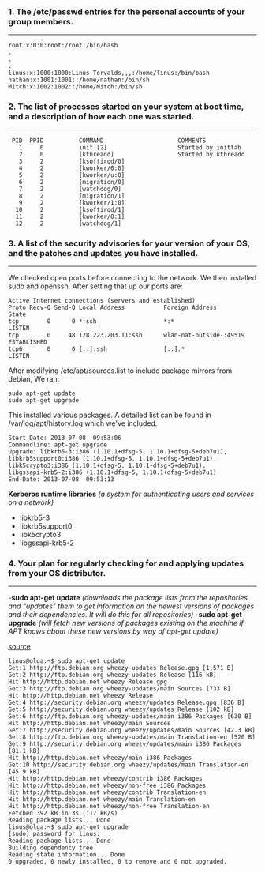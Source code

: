 ### 1. The /etc/passwd entries for the personal accounts of your group members.
---

    root:x:0:0:root:/root:/bin/bash
    .
    .
    .
    linus:x:1000:1000:Linus Torvalds,,,:/home/linus:/bin/bash
    nathan:x:1001:1001::/home/nathan:/bin/sh
    Mitch:x:1002:1002::/home/Mitch:/bin/sh
    
### 2. The list of processes started on your system at boot time, and a description of how each one was started.
---

     PID  PPID          COMMAND                     COMMENTS
       1     0          init [2]                    Started by inittab
       2     0          [kthreadd]                  Started by kthreadd
       3     2          [ksoftirqd/0]
       4     2          [kworker/0:0]
       5     2          [kworker/u:0]
       6     2          [migration/0]
       7     2          [watchdog/0]
       8     2          [migration/1]
       9     2          [kworker/1:0]
      10     2          [ksoftirqd/1]
      11     2          [kworker/0:1]
      12     2          [watchdog/1]

### 3. A list of the security advisories for your version of your OS, and the patches and updates you have installed.
---
We checked open ports before connecting to the network. We then installed sudo and openssh. After setting that up our ports are:

    Active Internet connections (servers and established)
    Proto Recv-Q Send-Q Local Address           Foreign Address         State      
    tcp        0      0 *:ssh                   *:*                     LISTEN     
    tcp        0     48 128.223.203.11:ssh      wlan-nat-outside-:49519 ESTABLISHED
    tcp6       0      0 [::]:ssh                [::]:*                  LISTEN    

After modifying /etc/apt/sources.list to include package mirrors from debian,
We ran:

    sudo apt-get update
    sudo apt-get upgrade

This installed various packages. A detailed list can be found in /var/log/apt/history.log which we've included.

    Start-Date: 2013-07-08  09:53:06
    Commandline: apt-get upgrade
    Upgrade: libkrb5-3:i386 (1.10.1+dfsg-5, 1.10.1+dfsg-5+deb7u1), 
    libkrb5support0:i386 (1.10.1+dfsg-5, 1.10.1+dfsg-5+deb7u1),
    libk5crypto3:i386 (1.10.1+dfsg-5, 1.10.1+dfsg-5+deb7u1), 
    libgssapi-krb5-2:i386 (1.10.1+dfsg-5, 1.10.1+dfsg-5+deb7u1)
    End-Date: 2013-07-08  09:53:13

__Kerberos runtime libraries__
_(a system for authenticating users and services on a network)_
* libkrb5-3
* libkrb5support0
* libk5crypto3
* libgssapi-krb5-2

### 4. Your plan for regularly checking for and applying updates from your OS distributor.
---
-__sudo apt-get update__ _(downloads the package lists from the repositories and "updates" them to get information on the newest versions of packages and their dependencies. It will do this for all repositories)_
-__sudo apt-get upgrade__ _(will fetch new versions of packages existing on the machine if APT knows about these new versions by way of apt-get update)_

[source](http://askubuntu.com/questions/222348/what-does-sudo-apt-get-update-do)
    
    linus@olga:~$ sudo apt-get update
    Get:1 http://ftp.debian.org wheezy-updates Release.gpg [1,571 B]                            
    Get:2 http://ftp.debian.org wheezy-updates Release [116 kB]                                                  
    Hit http://http.debian.net wheezy Release.gpg                                                       
    Get:3 http://ftp.debian.org wheezy-updates/main Sources [733 B]                       
    Hit http://http.debian.net wheezy Release                                                  
    Get:4 http://security.debian.org wheezy/updates Release.gpg [836 B]                                       
    Get:5 http://security.debian.org wheezy/updates Release [102 kB]                 
    Get:6 http://ftp.debian.org wheezy-updates/main i386 Packages [630 B]        
    Hit http://http.debian.net wheezy/main Sources                                                       
    Get:7 http://security.debian.org wheezy/updates/main Sources [42.3 kB]        
    Get:8 http://ftp.debian.org wheezy-updates/main Translation-en [520 B]        
    Get:9 http://security.debian.org wheezy/updates/main i386 Packages [81.1 kB]                 
    Hit http://http.debian.net wheezy/main i386 Packages                           
    Get:10 http://security.debian.org wheezy/updates/main Translation-en [45.9 kB] 
    Hit http://http.debian.net wheezy/contrib i386 Packages                                                  
    Hit http://http.debian.net wheezy/non-free i386 Packages
    Hit http://http.debian.net wheezy/contrib Translation-en
    Hit http://http.debian.net wheezy/main Translation-en
    Hit http://http.debian.net wheezy/non-free Translation-en
    Fetched 392 kB in 3s (117 kB/s)
    Reading package lists... Done
    linus@olga:~$ sudo apt-get upgrade
    [sudo] password for linus: 
    Reading package lists... Done
    Building dependency tree       
    Reading state information... Done
    0 upgraded, 0 newly installed, 0 to remove and 0 not upgraded.


